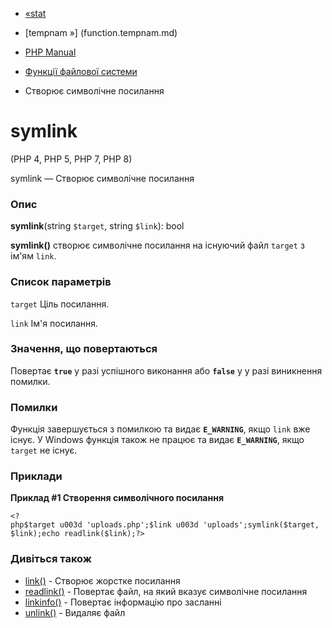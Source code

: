 - [«stat](function.stat.md)
- [tempnam »] (function.tempnam.md)

- [PHP Manual](index.md)
- [Функції файлової системи](ref.filesystem.md)
- Створює символічне посилання

# symlink

(PHP 4, PHP 5, PHP 7, PHP 8)

symlink — Створює символічне посилання

### Опис

**symlink**(string `$target`, string `$link`): bool

**symlink()** створює символічне посилання на існуючий файл `target`
з ім'ям `link`.

### Список параметрів

`target`
Ціль посилання.

`link`
Ім'я посилання.

### Значення, що повертаються

Повертає **`true`** у разі успішного виконання або **`false`** у
у разі виникнення помилки.

### Помилки

Функція завершується з помилкою та видає **`E_WARNING`**, якщо `link` вже
існує. У Windows функція також не працює та видає
**`E_WARNING`**, якщо `target` не існує.

### Приклади

**Приклад #1 Створення символічного посилання**

` <?php$target u003d 'uploads.php';$link u003d 'uploads';symlink($target, $link);echo readlink($link);?> `

### Дивіться також

- [link()](function.link.md) - Створює жорстке посилання
- [readlink()](function.readlink.md) - Повертає файл, на який
вказує символічне посилання
- [linkinfo()](function.linkinfo.md) - Повертає інформацію про
засланні
- [unlink()](function.unlink.md) - Видаляє файл
